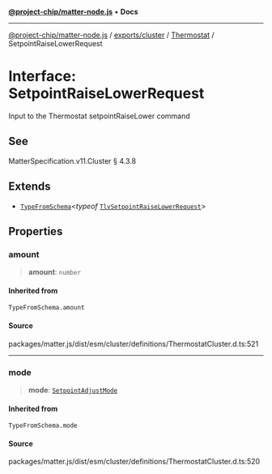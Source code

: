 [**@project-chip/matter-node.js**](../../../../../README.md) • **Docs**

***

[@project-chip/matter-node.js](../../../../../modules.md) / [exports/cluster](../../../README.md) / [Thermostat](../README.md) / SetpointRaiseLowerRequest

# Interface: SetpointRaiseLowerRequest

Input to the Thermostat setpointRaiseLower command

## See

MatterSpecification.v11.Cluster § 4.3.8

## Extends

- [`TypeFromSchema`](../../../../tlv/README.md#typefromschemas)\<*typeof* [`TlvSetpointRaiseLowerRequest`](../README.md#tlvsetpointraiselowerrequest)\>

## Properties

### amount

> **amount**: `number`

#### Inherited from

`TypeFromSchema.amount`

#### Source

packages/matter.js/dist/esm/cluster/definitions/ThermostatCluster.d.ts:521

***

### mode

> **mode**: [`SetpointAdjustMode`](../enumerations/SetpointAdjustMode.md)

#### Inherited from

`TypeFromSchema.mode`

#### Source

packages/matter.js/dist/esm/cluster/definitions/ThermostatCluster.d.ts:520
